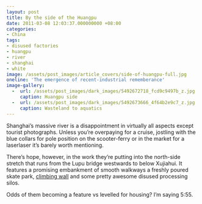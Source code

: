 ```yaml
---
layout: post
title: By the side of the Huangpu
date: 2011-03-08 12:03:37.000000000 +08:00
categories:
- China
tags:
- disused factories
- huangpu
- river
- shanghai
- white
image: /assets/post_images/article_covers/side-of-huangpu-full.jpg
oneline: 'The emergence of recent-industrial rememberance'
image-gallery:
  -  url: /assets/post_images/dark_images/5492672718_fcd9c9497b_z.jpg
     caption: Huangpu side
  -  url: /assets/post_images/dark_images/5492673666_4f64b2e9c7_z.jpg
     caption: Wasteland to aquatics
---
```

Shanghai’s massive river is a disappointment in virtually all aspects except tourist photographs. Unless you’re overpaying for a cruise, jostling with the blue collars for pole position on the scooter-ferry or in the market for a laserlaser it’s barely worth mentioning.

There’s hope, however, in the work they’re putting into the north-side stretch that runs from the Lupu bridge westwards to below Xujiahui. It features a promising embankment of smooth walkways a freshly poured skate park, <a href="http://peoplesbike.com/pplsen/?p=5786">climbing wall</a> and some pretty awesome disused processing silos.

Odds of them becoming a feature vs levelled for housing? I’m saying 5:55.
